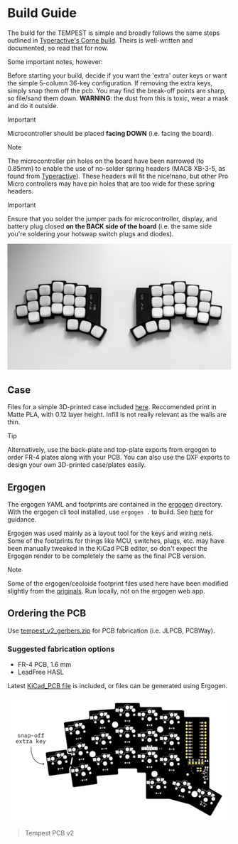 # Build Guide

The build for the TEMPEST is simple and broadly follows the same steps outlined in [Typeractive's Corne build](https://docs.typeractive.xyz/build-guides/corne-wireless). Theirs is well-written and documented, so read that for now.

Some important notes, however:

Before starting your build, decide if you want the 'extra' outer keys or want the simple 5-column 36-key configuration. If removing the extra keys, simply snap them off the pcb. You may find the break-off points are sharp, so file/sand them down. **WARNING**: the dust from this is toxic, wear a mask and do it outside.

> [!IMPORTANT]
> Microcontroller should be placed **facing DOWN** (i.e. facing the board).

> [!NOTE]
> The microcontroller pin holes on the board have been narrowed (to 0.85mm) to enable the use of no-solder spring headers (MAC8 XB-3-5, as found from [Typeractive](https://typeractive.xyz/products/no-solder-spring-headers?variant=47196312502503)). These headers will fit the nice!nano, but other Pro Micro controllers may have pin holes that are too wide for these spring headers.

> [!IMPORTANT]
> Ensure that you solder the jumper pads for microcontroller, display, and battery plug closed **on the BACK side of the board** (i.e. the same side you're soldering your hotswap switch plugs and diodes).

![TEMPEST keyboard](images/tempest.jpg)

## Case

Files for a simple 3D-printed case included [here](/case/). Reccomended print in Matte PLA, with 0.12 layer height. Infill is not really relevant as the walls are thin.

> [!TIP]
> Alternatively, use the back-plate and top-plate exports from ergogen to order FR-4 plates along with your PCB. You can also use the DXF exports to design your own 3D-printed case/plates easily.

## Ergogen

The ergogen YAML and footprints are contained in the [ergogen](/ergogen/) directory. With the ergogen cli tool installed, use `ergogen .` to build. See [here](https://docs.ergogen.xyz/usage) for guidance.

Ergogen was used mainly as a layout tool for the keys and wiring nets. Some of the footprints for things like MCU, switches, plugs, etc. may have been manually tweaked in the KiCad PCB editor, so don't expect the Ergogen render to be completely the same as the final PCB version.

> [!NOTE]
> Some of the ergogen/ceoloide footprint files used here have been modified slightly from the [originals](https://github.com/ceoloide/ergogen-footprints). Run locally, not on the ergogen web app.

## Ordering the PCB

Use [tempest_v2_gerbers.zip](./tempest-v2-gerbers.zip) for PCB fabrication (i.e. JLPCB, PCBWay).

### Suggested fabrication options

- FR-4 PCB, 1.6 mm
- LeadFree HASL

Latest [KiCad_PCB file](./tempest-pcb-v-2.kicad_pcb) is included, or files can be generated using Ergogen.

![TEMPEST PCB Image](images/tempest-pcb.png)

> Tempest PCB v2
